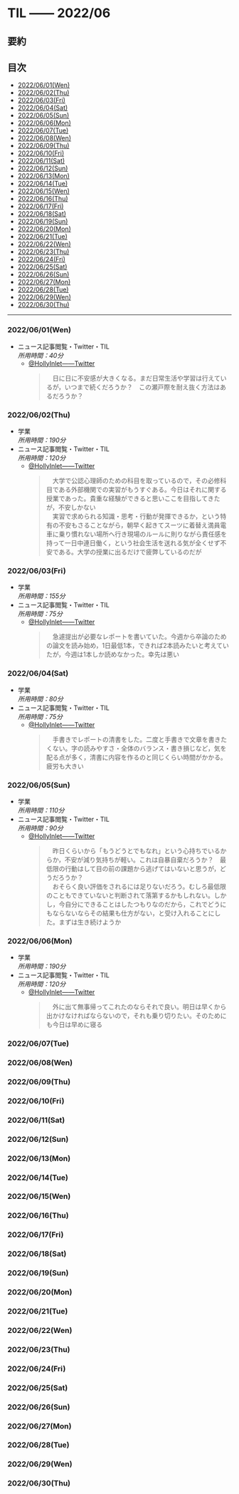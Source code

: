 # TIL —— 2022/06

<!-- omit in toc -->
## 要約

<!-- omit in toc -->
## 目次

- [2022/06/01(Wen)](#20220601wen)
- [2022/06/02(Thu)](#20220602thu)
- [2022/06/03(Fri)](#20220603fri)
- [2022/06/04(Sat)](#20220604sat)
- [2022/06/05(Sun)](#20220605sun)
- [2022/06/06(Mon)](#20220606mon)
- [2022/06/07(Tue)](#20220607tue)
- [2022/06/08(Wen)](#20220608wen)
- [2022/06/09(Thu)](#20220609thu)
- [2022/06/10(Fri)](#20220610fri)
- [2022/06/11(Sat)](#20220611sat)
- [2022/06/12(Sun)](#20220612sun)
- [2022/06/13(Mon)](#20220613mon)
- [2022/06/14(Tue)](#20220614tue)
- [2022/06/15(Wen)](#20220615wen)
- [2022/06/16(Thu)](#20220616thu)
- [2022/06/17(Fri)](#20220617fri)
- [2022/06/18(Sat)](#20220618sat)
- [2022/06/19(Sun)](#20220619sun)
- [2022/06/20(Mon)](#20220620mon)
- [2022/06/21(Tue)](#20220621tue)
- [2022/06/22(Wen)](#20220622wen)
- [2022/06/23(Thu)](#20220623thu)
- [2022/06/24(Fri)](#20220624fri)
- [2022/06/25(Sat)](#20220625sat)
- [2022/06/26(Sun)](#20220626sun)
- [2022/06/27(Mon)](#20220627mon)
- [2022/06/28(Tue)](#20220628tue)
- [2022/06/29(Wen)](#20220629wen)
- [2022/06/30(Thu)](#20220630thu)

---

### 2022/06/01(Wen)

- ニュース記事閲覧・Twitter・TIL  
  *所用時間：40分*
  - [@HollyInlet——Twitter](https://twitter.com/HollyInlet/status/1531987662776569856)  
    >　日に日に不安感が大きくなる。まだ日常生活や学習は行えているが，いつまで続くだろうか？　この瀬戸際を耐え抜く方法はあるだろうか？

### 2022/06/02(Thu)

- 学業  
  *所用時間：190分*
- ニュース記事閲覧・Twitter・TIL  
  *所用時間：120分*
  - [@HollyInlet——Twitter](https://twitter.com/HollyInlet/status/1532354029514199040)  
    >　大学で公認心理師のための科目を取っているので，その必修科目である外部機関での実習がもうすぐある。今日はそれに関する授業であった。貴重な経験ができると思いここを目指してきたが，不安しかない  
    >　実習で求められる知識・思考・行動が発揮できるか，という特有の不安もさることながら，朝早く起きてスーツに着替え満員電車に乗り慣れない場所へ行き現場のルールに則りながら責任感を持って一日中連日働く，という社会生活を送れる気が全くせず不安である。大学の授業に出るだけで疲弊しているのだが

### 2022/06/03(Fri)

- 学業  
  *所用時間：155分*
- ニュース記事閲覧・Twitter・TIL  
  *所用時間：75分*
  - [@HollyInlet——Twitter](https://twitter.com/HollyInlet/status/1532713531493060608)  
    >　急遽提出が必要なレポートを書いていた。今週から卒論のための論文を読み始め，1日最低1本，できれば2本読みたいと考えていたが，今週は1本しか読めなかった。幸先は悪い

### 2022/06/04(Sat)

- 学業  
  *所用時間：80分*
- ニュース記事閲覧・Twitter・TIL  
  *所用時間：75分*
  - [@HollyInlet——Twitter](https://twitter.com/HollyInlet/status/1533072214861312001)  
    >　手書きでレポートの清書をした。二度と手書きで文章を書きたくない。字の読みやすさ・全体のバランス・書き損じなど，気を配る点が多く，清書に内容を作るのと同じくらい時間がかかる。疲労も大きい

### 2022/06/05(Sun)

- 学業  
  *所用時間：110分*
- ニュース記事閲覧・Twitter・TIL  
  *所用時間：90分*
  - [@HollyInlet——Twitter](https://twitter.com/HollyInlet/status/1533455236903206912)  
    >　昨日くらいから「もうどうとでもなれ」という心持ちでいるからか，不安が減り気持ちが軽い。これは自暴自棄だろうか？　最低限の行動はして目の前の課題から逃げてはいないと思うが，どうだろうか？  
    >　おそらく良い評価をされるには足りないだろう。むしろ最低限のこともできていないと判断されて落第するかもしれない。しかし，今自分にできることはしたつもりなのだから，これでどうにもならないならその結果も仕方がない，と受け入れることにした。まずは生き続けようか

### 2022/06/06(Mon)

- 学業  
  *所用時間：190分*
- ニュース記事閲覧・Twitter・TIL  
  *所用時間：120分*
  - [@HollyInlet——Twitter](https://twitter.com/HollyInlet/status/1533780410471133186)  
    >　外に出て無事帰ってこれたのならそれで良い。明日は早くから出かけなければならないので，それも乗り切りたい。そのためにも今日は早めに寝る

### 2022/06/07(Tue)

### 2022/06/08(Wen)

### 2022/06/09(Thu)

### 2022/06/10(Fri)

### 2022/06/11(Sat)

### 2022/06/12(Sun)

### 2022/06/13(Mon)

### 2022/06/14(Tue)

### 2022/06/15(Wen)

### 2022/06/16(Thu)

### 2022/06/17(Fri)

### 2022/06/18(Sat)

### 2022/06/19(Sun)

### 2022/06/20(Mon)

### 2022/06/21(Tue)

### 2022/06/22(Wen)

### 2022/06/23(Thu)

### 2022/06/24(Fri)

### 2022/06/25(Sat)

### 2022/06/26(Sun)

### 2022/06/27(Mon)

### 2022/06/28(Tue)

### 2022/06/29(Wen)

### 2022/06/30(Thu)
